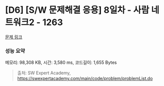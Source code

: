 # [D6] [S/W 문제해결 응용] 8일차 - 사람 네트워크2 - 1263 

[문제 링크](https://swexpertacademy.com/main/code/problem/problemDetail.do?contestProbId=AV18P2B6Iu8CFAZN) 

### 성능 요약

메모리: 98,308 KB, 시간: 3,580 ms, 코드길이: 1,655 Bytes



> 출처: SW Expert Academy, https://swexpertacademy.com/main/code/problem/problemList.do